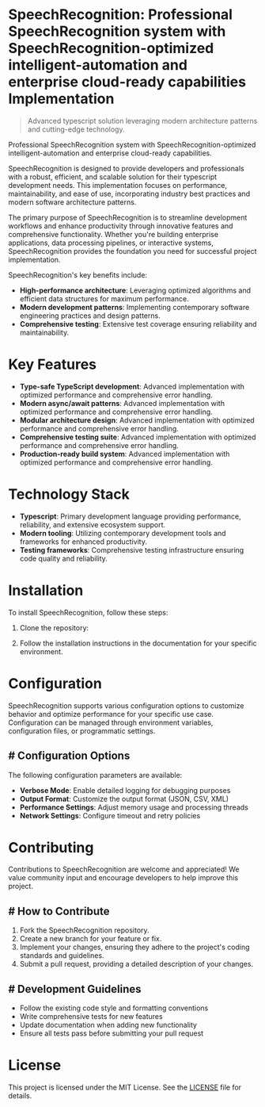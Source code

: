 <!-- fallback_SpeechRecognition_20250810124545_17357 -->

# SpeechRecognition: Professional SpeechRecognition system with SpeechRecognition-optimized intelligent-automation and enterprise cloud-ready capabilities Implementation
> Advanced typescript solution leveraging modern architecture patterns and cutting-edge technology.

Professional SpeechRecognition system with SpeechRecognition-optimized intelligent-automation and enterprise cloud-ready capabilities.

SpeechRecognition is designed to provide developers and professionals with a robust, efficient, and scalable solution for their typescript development needs. This implementation focuses on performance, maintainability, and ease of use, incorporating industry best practices and modern software architecture patterns.

The primary purpose of SpeechRecognition is to streamline development workflows and enhance productivity through innovative features and comprehensive functionality. Whether you're building enterprise applications, data processing pipelines, or interactive systems, SpeechRecognition provides the foundation you need for successful project implementation.

SpeechRecognition's key benefits include:

* **High-performance architecture**: Leveraging optimized algorithms and efficient data structures for maximum performance.
* **Modern development patterns**: Implementing contemporary software engineering practices and design patterns.
* **Comprehensive testing**: Extensive test coverage ensuring reliability and maintainability.

# Key Features

* **Type-safe TypeScript development**: Advanced implementation with optimized performance and comprehensive error handling.
* **Modern async/await patterns**: Advanced implementation with optimized performance and comprehensive error handling.
* **Modular architecture design**: Advanced implementation with optimized performance and comprehensive error handling.
* **Comprehensive testing suite**: Advanced implementation with optimized performance and comprehensive error handling.
* **Production-ready build system**: Advanced implementation with optimized performance and comprehensive error handling.

# Technology Stack

* **Typescript**: Primary development language providing performance, reliability, and extensive ecosystem support.
* **Modern tooling**: Utilizing contemporary development tools and frameworks for enhanced productivity.
* **Testing frameworks**: Comprehensive testing infrastructure ensuring code quality and reliability.

# Installation

To install SpeechRecognition, follow these steps:

1. Clone the repository:


2. Follow the installation instructions in the documentation for your specific environment.

# Configuration

SpeechRecognition supports various configuration options to customize behavior and optimize performance for your specific use case. Configuration can be managed through environment variables, configuration files, or programmatic settings.

## # Configuration Options

The following configuration parameters are available:

* **Verbose Mode**: Enable detailed logging for debugging purposes
* **Output Format**: Customize the output format (JSON, CSV, XML)
* **Performance Settings**: Adjust memory usage and processing threads
* **Network Settings**: Configure timeout and retry policies

# Contributing

Contributions to SpeechRecognition are welcome and appreciated! We value community input and encourage developers to help improve this project.

## # How to Contribute

1. Fork the SpeechRecognition repository.
2. Create a new branch for your feature or fix.
3. Implement your changes, ensuring they adhere to the project's coding standards and guidelines.
4. Submit a pull request, providing a detailed description of your changes.

## # Development Guidelines

* Follow the existing code style and formatting conventions
* Write comprehensive tests for new features
* Update documentation when adding new functionality
* Ensure all tests pass before submitting your pull request

# License

This project is licensed under the MIT License. See the [LICENSE](https://github.com/laurindoisaac/SpeechRecognition/blob/main/LICENSE) file for details.

